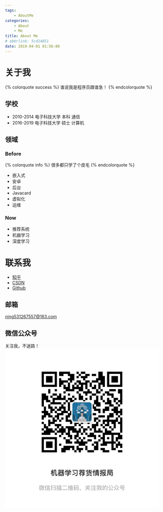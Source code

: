 ```yaml
---
tags: 
    - AboutMe
categories: 
    - About
    - Me
title: About Me
# abbrlink: 5cd14851
date: 2019-04-01 01:56:00
---
```


# 关于我

{% colorquote success %}
谁说我是程序员跟谁急！
{% endcolorquote %}

## 学校
- 2010-2014 电子科技大学 本科 通信
- 2016-2019 电子科技大学 硕士 计算机

## 领域
### Before
{% colorquote info %}
很多都只学了个皮毛
{% endcolorquote %}
- 嵌入式
- 安卓
- 后台
- Javacard
- 虚拟化
- 运维

### Now
- 推荐系统
- 机器学习
- 深度学习

# 联系我
- [知乎](https://www.zhihu.com/people/ning-lee-39)
- [CSDN](https://blog.csdn.net/u010352603)
- [Github](https://github.com/gutouyu/ML_CIA)

## 邮箱
ning531267557@163.com

## 微信公众号
<!-- ![](/gallery/公众号/logo.jpg) -->

关注我，不迷路！
![](/gallery/公众号/二维码.jpg)

